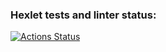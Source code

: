 ### Hexlet tests and linter status:
[![Actions Status](https://github.com/devmartynov/java-project-lvl1/workflows/hexlet-check/badge.svg)](https://github.com/devmartynov/java-project-lvl1/actions)